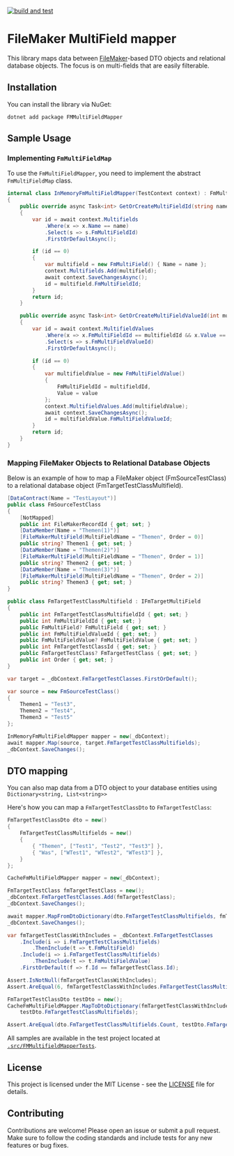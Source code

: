 [![build and test](https://github.com/ipax77/FmMultifieldMapper/actions/workflows/tests.yml/badge.svg)](https://github.com/ipax77/FmMultifieldMapper/actions/workflows/tests.yml)

# FileMaker MultiField mapper

This library maps data between [FileMaker](https://www.claris.com/)-based DTO objects and relational database objects. The focus is on multi-fields that are easily filterable.

## Installation

You can install the library via NuGet:
```
dotnet add package FMMultiFieldMapper
```

## Sample Usage

### Implementing `FmMultiFieldMap`

To use the `FmMultiFieldMapper`, you need to implement the abstract `FmMultiFieldMap` class. 

```csharp
internal class InMemoryFmMultiFieldMapper(TestContext context) : FmMultiFieldMap
{
    public override async Task<int> GetOrCreateMultiFieldId(string name)
    {
        var id = await context.Multifields
            .Where(x => x.Name == name)
            .Select(s => s.FmMultiFieldId)
            .FirstOrDefaultAsync();

        if (id == 0)
        {
            var multifield = new FmMultiField() { Name = name };
            context.Multifields.Add(multifield);
            await context.SaveChangesAsync();
            id = multifield.FmMultiFieldId;
        }
        return id;
    }

    public override async Task<int> GetOrCreateMultiFieldValueId(int multifieldId, string value)
    {
        var id = await context.MultifieldValues
            .Where(x => x.FmMultiFieldId == multifieldId && x.Value == value)
            .Select(s => s.FmMultiFieldValueId)
            .FirstOrDefaultAsync();

        if (id == 0)
        {
            var multifieldValue = new FmMultiFieldValue()
            {
                FmMultiFieldId = multifieldId,
                Value = value
            };
            context.MultifieldValues.Add(multifieldValue);
            await context.SaveChangesAsync();
            id = multifieldValue.FmMultiFieldValueId;
        }
        return id;
    }
}
```

### Mapping FileMaker Objects to Relational Database Objects

Below is an example of how to map a FileMaker object (FmSourceTestClass) to a relational database object (FmTargetTestClassMultifield).

```csharp
[DataContract(Name = "TestLayout")]
public class FmSourceTestClass
{
    [NotMapped]
    public int FileMakerRecordId { get; set; }
    [DataMember(Name = "Themen(1)")]
    [FileMakerMultiField(MultiFieldName = "Themen", Order = 0)]
    public string? Themen1 { get; set; }
    [DataMember(Name = "Themen(2)")]
    [FileMakerMultiField(MultiFieldName = "Themen", Order = 1)]
    public string? Themen2 { get; set; }
    [DataMember(Name = "Themen(3)")]
    [FileMakerMultiField(MultiFieldName = "Themen", Order = 2)]
    public string? Themen3 { get; set; }
}

public class FmTargetTestClassMultifield : IFmTargetMultiField
{
    public int FmTargetTestClassMultifieldId { get; set; }
    public int FmMultiFieldId { get; set; }
    public FmMultiField? FmMultiField { get; set; }
    public int FmMultiFieldValueId { get; set; }
    public FmMultiFieldValue? FmMultiFieldValue { get; set; }
    public int FmTargetTestClassId { get; set; }
    public FmTargetTestClass? FmTargetTestClass { get; set; }
    public int Order { get; set; }
}

var target = _dbContext.FmTargetTestClasses.FirstOrDefault();

var source = new FmSourceTestClass()
{
    Themen1 = "Test3",
    Themen2 = "Test4",
    Themen3 = "Test5"
};

InMemoryFmMultiFieldMapper mapper = new(_dbContext);
await mapper.Map(source, target.FmTargetTestClassMultifields);
_dbContext.SaveChanges();
```

## DTO mapping

You can also map data from a DTO object to your database entities using `Dictionary<string, List<string>>`

Here's how you can map a `FmTargetTestClassDto` to `FmTargetTestClass`:

```csharp
FmTargetTestClassDto dto = new()
{
    FmTargetTestClassMultifields = new()
    {
        { "Themen", ["Test1", "Test2", "Test3"] },
        { "Was", ["WTest1", "WTest2", "WTest3"] },
    }
};

CacheFmMultiFieldMapper mapper = new(_dbContext);

FmTargetTestClass fmTargetTestClass = new();
_dbContext.FmTargetTestClasses.Add(fmTargetTestClass);
_dbContext.SaveChanges();

await mapper.MapFromDtoDictionary(dto.FmTargetTestClassMultifields, fmTargetTestClass.FmTargetTestClassMultifields);
_dbContext.SaveChanges();

var fmTargetTestClassWithIncludes = _dbContext.FmTargetTestClasses
    .Include(i => i.FmTargetTestClassMultifields)
        .ThenInclude(t => t.FmMultiField)
    .Include(i => i.FmTargetTestClassMultifields)
        .ThenInclude(t => t.FmMultiFieldValue)
    .FirstOrDefault(f => f.Id == fmTargetTestClass.Id);

Assert.IsNotNull(fmTargetTestClassWithIncludes);
Assert.AreEqual(6, fmTargetTestClassWithIncludes.FmTargetTestClassMultifields.Count);

FmTargetTestClassDto testDto = new();
CacheFmMultiFieldMapper.MapToDtoDictionary(fmTargetTestClassWithIncludes.FmTargetTestClassMultifields,
    testDto.FmTargetTestClassMultifields);

Assert.AreEqual(dto.FmTargetTestClassMultifields.Count, testDto.FmTargetTestClassMultifields.Count);
```

All samples are available in the test project located at [`.src/FMMultifieldMapperTests`](./src/FMMultifieldMapperTests).

## License

This project is licensed under the MIT License - see the [LICENSE](LICENSE) file for details.

## Contributing

Contributions are welcome! Please open an issue or submit a pull request. Make sure to follow the coding standards and include tests for any new features or bug fixes.

